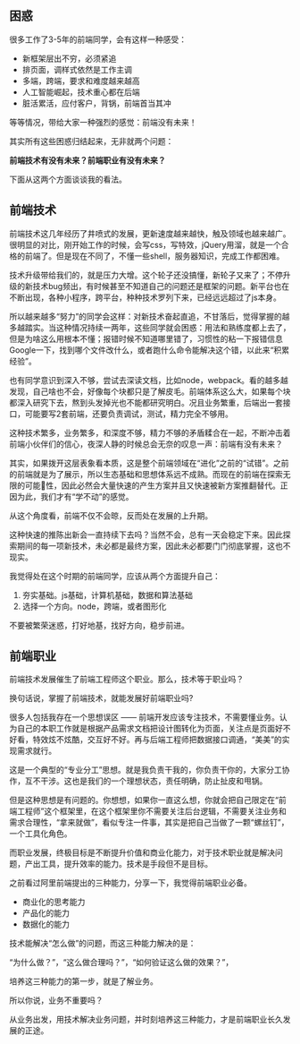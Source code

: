 ## 困惑

很多工作了3-5年的前端同学，会有这样一种感受：

- 新框架层出不穷，必须紧追
- 排页面，调样式依然是工作主调
- 多端，跨端，要求和难度越来越高
- 人工智能崛起，技术重心都在后端
- 脏活累活，应付客户，背锅，前端首当其冲

等等情况，带给大家一种强烈的感觉：前端没有未来！

其实所有这些困惑归结起来，无非就两个问题：

**前端技术有没有未来？前端职业有没有未来？**

下面从这两个方面谈谈我的看法。

## 前端技术

前端技术这几年经历了井喷式的发展，更新速度越来越快，触及领域也越来越广。很明显的对比，刚开始工作的时候，会写css，写特效，jQuery用溜，就是一个合格的前端了。但是现在不同了，不懂一些shell，服务器知识，完成工作都困难。

技术升级带给我们的，就是压力大增。这个轮子还没搞懂，新轮子又来了；不停升级的新技术bug频出，有时候甚至不知道自己的问题还是框架的问题。新平台也在不断出现，各种小程序，跨平台，种种技术罗列下来，已经远远超过了js本身。

所以越来越多“努力”的同学会这样：对新技术奋起直追，不甘落后，觉得掌握的越多越踏实。当这种情况持续一两年，这些同学就会困惑：用法和熟练度都上去了，但是为啥这么用根本不懂；报错时候不知道哪里错了，习惯性的粘一下报错信息Google一下，找到哪个文件改什么，或者跑什么命令能解决这个错，以此来“积累经验”。

也有同学意识到深入不够，尝试去深读文档，比如node，webpack。看的越多越发现，自己啥也不会，好像每个块都只是了解皮毛。前端体系这么大，如果每个块都深入研究下去，熬到头发掉光也不能都研究明白。况且业务繁重，后端出一套接口，可能要写2套前端，还要负责调试，测试，精力完全不够用。

这种技术繁多，业务繁多，和深度不够，精力不够的矛盾糅合在一起，不断冲击着前端小伙伴们的信心，夜深人静的时候总会无奈的叹息一声：前端有没有未来？

其实，如果拨开这层表象看本质，这是整个前端领域在“进化”之前的“试错”。之前的前端就是为了展示，所以生态基础和思想体系远不成熟。而现在的前端在探索无限的可能性，因此必然会大量快速的产生方案并且又快速被新方案推翻替代。正因为此，我们才有“学不动”的感觉。

从这个角度看，前端不仅不会晾，反而处在发展的上升期。

这种快速的推陈出新会一直持续下去吗？当然不会，总有一天会稳定下来。因此探索期间的每一项新技术，未必都是最终方案，因此未必都要门门彻底掌握，这也不现实。

我觉得处在这个时期的前端同学，应该从两个方面提升自己：

1. 夯实基础。js基础，计算机基础，数据和算法基础
2. 选择一个方向。node，跨端，或者图形化

不要被繁荣迷惑，打好地基，找好方向，稳步前进。

## 前端职业

前端技术发展催生了前端工程师这个职业。那么，技术等于职业吗？

换句话说，掌握了前端技术，就能发展好前端职业吗?

很多人包括我存在一个思想误区 —— 前端开发应该专注技术，不需要懂业务。认为自己的本职工作就是根据产品需求文档把设计图转化为页面，关注点是页面好不好看，特效炫不炫酷，交互好不好。再与后端工程师把数据接口调通，“美美”的实现需求就行。

这是一个典型的“专业分工”思想。就是我负责干我的，你负责干你的，大家分工协作，互不干涉。这也是我们的一个理想状态，责任明确，防止扯皮和甩锅。

但是这种思想是有问题的。你想想，如果你一直这么想，你就会把自己限定在“前端工程师”这个框架里，在这个框架里你不需要关注后台逻辑，不需要关注业务和需求合理性，“拿来就做”，看似专注一件事，其实是把自己当做了一颗“螺丝钉”，一个工具化角色。

而职业发展，终极目标是不断提升价值和商业化能力，对于技术职业就是解决问题，产出工具，提升效率的能力。技术是手段但不是目标。

之前看过阿里前端提出的三种能力，分享一下，我觉得前端职业必备。

- 商业化的思考能力
- 产品化的能力
- 数据化的能力

技术能解决“怎么做”的问题，而这三种能力解决的是：

“为什么做？”，“这么做合理吗？”，“如何验证这么做的效果？”，

培养这三种能力的第一步，就是了解业务。

所以你说，业务不重要吗？

从业务出发，用技术解决业务问题，并时刻培养这三种能力，才是前端职业长久发展的正途。